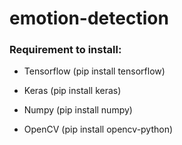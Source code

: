 # emotion-detection
<h3>Requirement to install:</h3>

- Tensorflow (pip install tensorflow)

- Keras (pip install keras)

- Numpy (pip install numpy)

- OpenCV (pip install opencv-python)
